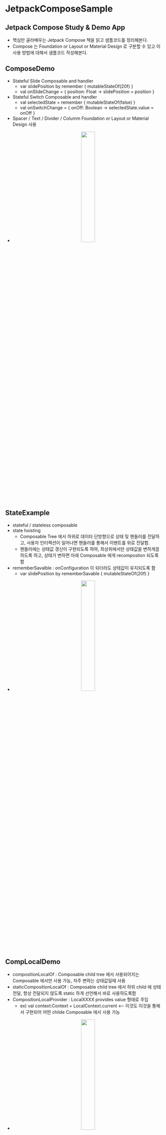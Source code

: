 # JetpackComposeSample
## Jetpack Compose Study &amp; Demo App
- 핵심만 골라배우는 Jetpack Compose 책을 읽고 샘플코드를 정리해본다.
- Compose 는 Foundation or Layout or Material Design 로 구분할 수 있고 이 사용 방법에 대해서 샘플코드 작성해본다.

## ComposeDemo
- Stateful Slide Composable and handler
  - var slidePosition by remember { mutableStateOf(20f) } 
  - val onSlideChange = { position: Float -> slidePosition = position }
- Stateful Switch Composable and handler
  - val selectedState = remember { mutableStateOf(false) } 
  - val onSwitchChange = { onOff: Boolean -> selectedState.value = onOff }
- Spacer / Text / Divider / Columm Foundation or Layout or Material Design 사용
- <p align="center"><img src = "https://github.com/jhanulis7/JetpackComposeSample/blob/main/DemoCompose.png" width="30%" height="30%"></p>

## StateExample
- stateful / stateless composable
- state hoisting 
  - Composable Tree 에서 하위로 데이타 단방향으로 상태 및 핸들러를 전달하고, 사용자 인터랙션이 일어나면 핸들러를 통해서 이벤트를 위로 전달함.
  - 핸들러에는 상태값 갱신이 구현되도록 하여, 최상위에서만 상태값을 변하게끔 하도록 하고, 상태가 변하면 아래 Composable 에게 recompostion 되도록 함
- rememberSavalble : onConfiguration 이 되더라도 상태값이 유지되도록 함
  - var slidePosition by rememberSavable { mutableStateOf(20f) } 
- <p align="center"><img src = "https://github.com/jhanulis7/JetpackComposeSample/blob/main/Hoisting.png" width="30%" height="30%"></p>

## CompLocalDemo
- compositionLocalOf : Composable child tree 에서 사용되어지는 Composable 에서만 사용 가능, 자주 변하는 상태값일때 사용
- staticCompositionLocalOf : Composable child tree 에서 하위 child 에 상태 전달, 항상 전달되지 않도록 static 하게 선언해서 바로 사용하도록함
- CompositionLocalProvider : LocalXXXX provides value 형태로 주입
  - ex) val context:Context = LocalContext.current  <-- 이것도 이것을 통해서 구현되어 어떤 childe Composable 에서 사용 가능
- <p align="center"><img src = "https://github.com/jhanulis7/JetpackComposeSample/blob/main/CompLocal.png" width="30%" height="30%"></p>

## SlotApiDemo
- Composable 함수를 다른 함수에 넣어주는 방법
- Composable 함수를 받은 Composable 은 런타임중에 동적으로 삽입이 되어, UI 를 구성할 수 있다
- 즉, Slot Api 를 이용한 Composable 은 본질적으로 런타임중에 삽입할 수 있는 하나 이상의 다른 Composable 을 포함하는 사용자 인터페이스 템플릿이다.
- LinearProgressIndicator / CircularProgressIndicator / Image / CheckBoxes / painterResource
- <p align="center"><img src = "https://github.com/jhanulis7/JetpackComposeSample/blob/main/SlotApi.png" width="30%" height="30%">
  <img src = "https://github.com/jhanulis7/JetpackComposeSample/blob/main/SlotApi2.png" width="30%" height="30%">
  <img src = "https://github.com/jhanulis7/JetpackComposeSample/blob/main/SlotApi3.png" width="30%" height="30%"></p>

## ModifierDemo
- Modifier 는 테두리 배경 크기 핸들러 제스쳐등을 다른 컴포즈블에 전달한다.
- 이때 Modifier 의 순서가 가장 중요하다.
  - padding 이후에 border 를 할것인가, border 후에 padding 할것인가.
- Modifier 는 Param 중 1st 선택적 Param 이어야 한다.
  - fun CustomImage(imageId: Int, modifier: Modifier = Modifier)
- Modifer 를 합칠경우, then 을 사용
  - val combined = first.then(second)  
- RoundedCornerShape / clip
- <p align="center"><img src = "https://github.com/jhanulis7/JetpackComposeSample/blob/main/Modifier.png" width="30%" height="30%"></p>

## LayoutDemo
- Row, Column 사용법 / Box Layout 사용법
- alignByBaseline / alignBy / clip / RoundCorner / CircleShape / CutCornerShape
- <p align="center"><img src = "https://github.com/jhanulis7/JetpackComposeSample/blob/main/Layout.png" width="30%" height="30%"></p>

## CustomLayoutDemo
- Box, Row, Column 컴포넌트는 모든 자식의 높이와 폭을 측정하고 위치를 계산해 그에 맞게 행열 스택위치를 생성하는 로직을 포함하고 있다. 동일한 기법을 통하여 다양한 고급 레이아웃을 만들수 있다
- fun Modifier.<커스텀 레이아웃이름>(선택적 param) { measurable, constaints -> }
  - measurable : 자식이 배치될 정보
  - constraints : 자식이 사용할 수 있는 최대/최소 widhth/height 
- fraction 값(0.f - 1f) 을 이용하여, guideLine 처럼 기준으로 UI 를 그릴 수 있다 
- <p align="center"><img src = "https://github.com/jhanulis7/JetpackComposeSample/blob/main/CustomLayout.png" width="30%" height="30%"></p>
- CustomLayout 을 구현하면, 여러 자식에게 하나의 커스텀 레이아웃을 제공 할 수 있다.
- CustomLayout 은 Compose의 Layout Composable 을 이용하여 선언, 이 함수는 여러 자식을 측정하고 위치를 지정하는 목적으로만 사용

## Coroutine & LauchEffect
- Composable 안에서의 Coroutine Scope 사용은 rememberCoroutineScope() 이다
- `val coroutineScope = rememeberCoroutineScope()`
- 취소시 `coroutineScope.cancel()`
- Composable 안에서 corotuineScope.lauch() {} 를 호출하면 LaunchedEffect 를 사용하라라고 에러가 표시된다.
- 해당 composable 이 recompostion 되면서 코루틴이 계속 실행 될 가능성이 높기 때문에 이를 해결하기 위해서 LauchEffect 를 사용하라라고 권장한다. 즉, 부모의 라이프사이클을 인식하기 때문에 안전하게 사용할 수 있다
- LaunchedEffect Composable 이 호출되면, 해당 코루틴은 즉시 실행이 되고 비동기로 수행한다. 부모 Composable 이 종료가 되면 해당 LauchEffect 인스턴스와 코루틴은 파기된다.
- `LaunchedEffect(key1 ..)` 의 Key1 패러메터값은 recompostion 통해 코루틴 동작을 제어한다. 즉, key 값이 변경이 되지 않으면 해당 코루틴을 유지하고, 변경이 되면 현재 코루틴을 취소하고 새로운 코루틴을 실행한다. 
- 

## ViewModelDemo
- viewModel 을 singleTone 하지 않고 사용하면 매번 새로운 뷰모델 생성 하게 되어 사용하던 State 가 항상 초기값을 가질 수 있다
- 이런 경우, hilt 싱글톤 injection 하던가, MainActivity 에서 viewModel 받도록 한다.
- 또는 자식 composable(subScreen) 에 viewModel 상태와 핸들러를 전달한다. 이번 예제는 이걸로 한다.
- <p align="center"><img src = "https://github.com/jhanulis7/JetpackComposeSample/blob/main/viewModelDemo.png" width="30%" height="30%"></p>


## NavigationSample
- compose navigation sample
- home screen 에서 이름을 입력받고, Welcome 에서 이름 받아서 보여주고, Profile 스크린으로 넘어가는데, 백키시 홈으로 넘어가도록 설정함
- Outline text 예제로 hoisting 도 함께 구현
- <p align="center"><img src = "https://github.com/jhanulis7/JetpackComposeSample/blob/main/comose.png" width="30%" height="30%"></p>
